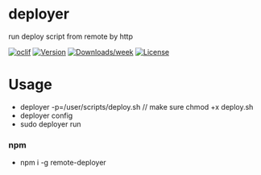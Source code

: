 deployer
========

run deploy script from remote by http

[![oclif](https://img.shields.io/badge/cli-oclif-brightgreen.svg)](https://oclif.io)
[![Version](https://img.shields.io/npm/v/deployer.svg)](https://npmjs.org/package/deployer)
[![Downloads/week](https://img.shields.io/npm/dw/deployer.svg)](https://npmjs.org/package/deployer)
[![License](https://img.shields.io/npm/l/deployer.svg)](https://github.com/niradler/deployer/blob/master/package.json)


# Usage
- deployer -p=/user/scripts/deploy.sh // make sure chmod +x deploy.sh
- deployer config
- sudo deployer run

### npm
- npm i -g remote-deployer
